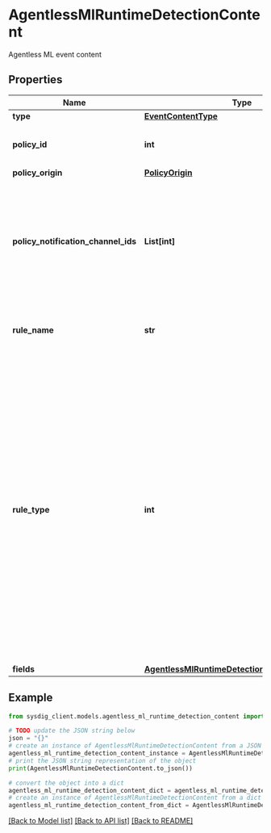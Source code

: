 # AgentlessMlRuntimeDetectionContent

Agentless ML event content

## Properties

Name | Type | Description | Notes
------------ | ------------- | ------------- | -------------
**type** | [**EventContentType**](EventContentType.md) |  | 
**policy_id** | **int** | ID of the policy that generated the event | [optional] 
**policy_origin** | [**PolicyOrigin**](PolicyOrigin.md) |  | 
**policy_notification_channel_ids** | **List[int]** | The list of notification channels where an alert is sent after event is generated. Doesn&#39;t account for aggregations and eventual thresholds.  | [optional] 
**rule_name** | **str** | Name of the rule the event is generated after | 
**rule_type** | **int** | Rule type: - 1 - List matching - process - 2 - List matching - container - 3 - List matching - file - 4 - List matching - network - 5 - List matching - syscall - 6 - Falco - 7 - Drift detection - 8 - Malware detection - 11 - ML - Cryptominer detection - 13 - ML - AWS anomalous login - 14 - ML - Okta anomalous login  | 
**fields** | [**AgentlessMlRuntimeDetectionContentAllOfFields**](AgentlessMlRuntimeDetectionContentAllOfFields.md) |  | 

## Example

```python
from sysdig_client.models.agentless_ml_runtime_detection_content import AgentlessMlRuntimeDetectionContent

# TODO update the JSON string below
json = "{}"
# create an instance of AgentlessMlRuntimeDetectionContent from a JSON string
agentless_ml_runtime_detection_content_instance = AgentlessMlRuntimeDetectionContent.from_json(json)
# print the JSON string representation of the object
print(AgentlessMlRuntimeDetectionContent.to_json())

# convert the object into a dict
agentless_ml_runtime_detection_content_dict = agentless_ml_runtime_detection_content_instance.to_dict()
# create an instance of AgentlessMlRuntimeDetectionContent from a dict
agentless_ml_runtime_detection_content_from_dict = AgentlessMlRuntimeDetectionContent.from_dict(agentless_ml_runtime_detection_content_dict)
```
[[Back to Model list]](../README.md#documentation-for-models) [[Back to API list]](../README.md#documentation-for-api-endpoints) [[Back to README]](../README.md)


